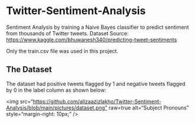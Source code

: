 # Twitter-Sentiment-Analysis
Sentiment Analysis by training a Naive Bayes classifier to predict sentiment from thousands of Twitter tweets.
Dataset Source: https://www.kaggle.com/bhuwanesh340/predicting-tweet-sentiments

Only the train.csv file was used in this project.


## The Dataset

The dataset had positive tweets flagged by 1 and negative tweets flagged by 0 in the label column as shown below:

<img
src=“https://github.com/alizaazizlakho/Twitter-Sentiment-Analysis/blob/main/pictures/dataset.png”
raw=true
alt=“Subject Pronouns”
style=“margin-right: 10px;”
/>
